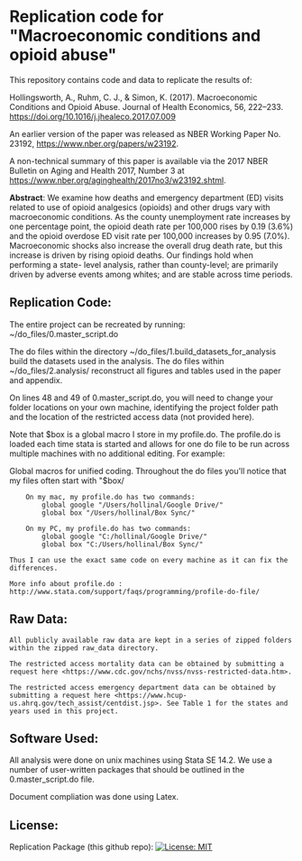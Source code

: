 # Replication code for "Macroeconomic conditions and opioid abuse"


This repository contains code and data to replicate the results of:

Hollingsworth, A., Ruhm, C. J., & Simon, K. (2017). Macroeconomic Conditions and Opioid Abuse. Journal of Health Economics, 56, 222–233. <https://doi.org/10.1016/j.jhealeco.2017.07.009>

An earlier version of the paper was released as NBER Working Paper No. 23192, <https://www.nber.org/papers/w23192>.

A non-technical summary of this paper is available via the 2017 NBER Bulletin on Aging and Health 2017, Number 3 at <https://www.nber.org/aginghealth/2017no3/w23192.shtml>.


**Abstract**: We examine how deaths and emergency department (ED) visits related to use of opioid analgesics (opioids) and other drugs vary with macroeconomic conditions. As the county unemployment rate increases by one percentage point, the opioid death rate per 100,000 rises by 0.19 (3.6%) and the opioid overdose ED visit rate per 100,000 increases by 0.95 (7.0%). Macroeconomic shocks also increase the overall drug death rate, but this increase is driven by rising opioid deaths. Our findings hold when performing a state- level analysis, rather than county-level; are primarily driven by adverse events among whites; and are stable across time periods.

## Replication Code:
The entire project can be recreated by running:
	~/do_files/0.master_script.do

The do files within  the directory ~/do_files/1.build_datasets_for_analysis build the datasets used in the analysis. 
The do files within ~/do_files/2.analysis/ reconstruct all figures and tables used in the paper and appendix.

On lines 48 and 49 of 0.master_script.do, you will need to change your folder locations on your own machine, identifying the project folder path and the location of the restricted access data (not provided here). 

Note that $box is a global macro I store in my profile.do. The profile.do is loaded each time stata is started and allows for one do file to be run across multiple machines with no additional editing. For example: 

Global macros for unified coding. 
	Throughout the do files you'll notice that my files often start with "$box/

		On my mac, my profile.do has two commands:
			global google "/Users/hollinal/Google Drive/"
			global box "/Users/hollinal/Box Sync/"

		On my PC, my profile.do has two commands:
			global google "C:/hollinal/Google Drive/"
			global box "C:/Users/hollinal/Box Sync/"

	Thus I can use the exact same code on every machine as it can fix the differences. 

	More info about profile.do : http://www.stata.com/support/faqs/programming/profile-do-file/ 


## Raw Data:
	All publicly available raw data are kept in a series of zipped folders within the zipped raw_data directory. 

	The restricted access mortality data can be obtained by submitting a request here <https://www.cdc.gov/nchs/nvss/nvss-restricted-data.htm>. 

	The restricted access emergency department data can be obtained by submitting a request here <https://www.hcup-us.ahrq.gov/tech_assist/centdist.jsp>. See Table 1 for the states and years used in this project.


## Software Used:
All analysis were done on unix machines using Stata SE 14.2. We use a number of user-written packages that should be outlined in the 0.master_script.do file. 

Document compliation was done using Latex. 

## License:
Replication Package (this github repo): [![License: MIT](https://img.shields.io/badge/License-MIT-yellow.svg)](https://opensource.org/licenses/MIT)
